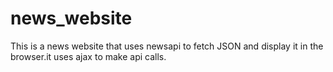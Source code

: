 # news_website
This is a news website that uses newsapi to fetch JSON and display it in the browser.it uses ajax to make api calls.
